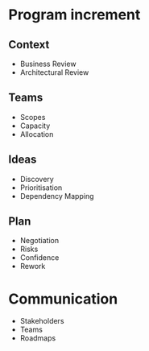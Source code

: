 # Program increment

## Context
- Business Review
- Architectural Review

## Teams
- Scopes
- Capacity
- Allocation

## Ideas
- Discovery
- Prioritisation
- Dependency Mapping

## Plan
- Negotiation
- Risks
- Confidence
- Rework

# Communication
- Stakeholders
- Teams
- Roadmaps